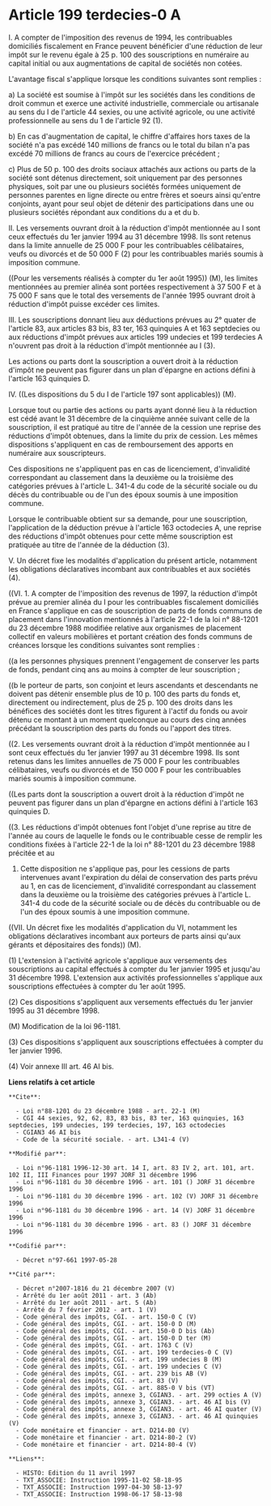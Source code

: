 # Article 199 terdecies-0 A

I. A compter de l'imposition des revenus de 1994, les contribuables domiciliés fiscalement en France peuvent bénéficier d'une
réduction de leur impôt sur le revenu égale à 25 p. 100 des souscriptions en numéraire au capital initial ou aux
augmentations de capital de sociétés non cotées.

L'avantage fiscal s'applique lorsque les conditions suivantes sont remplies :

a) La société est soumise à l'impôt sur les sociétés dans les conditions de droit commun et exerce une activité industrielle,
commerciale ou artisanale au sens du I de l'article 44 sexies, ou une activité agricole, ou une activité professionnelle au
sens du 1 de l'article 92 (1).

b) En cas d'augmentation de capital, le chiffre d'affaires hors taxes de la société n'a pas excédé 140 millions de francs ou
le total du bilan n'a pas excédé 70 millions de francs au cours de l'exercice précédent ;

c) Plus de 50 p. 100 des droits sociaux attachés aux actions ou parts de la société sont détenus directement, soit uniquement
par des personnes physiques, soit par une ou plusieurs sociétés formées uniquement de personnes parentes en ligne directe ou
entre frères et soeurs ainsi qu'entre conjoints, ayant pour seul objet de détenir des participations dans une ou plusieurs
sociétés répondant aux conditions du a et du b.

II. Les versements ouvrant droit à la réduction d'impôt mentionnée au I sont ceux effectués du 1er janvier 1994 au 31
décembre 1998. Ils sont retenus dans la limite annuelle de 25 000 F pour les contribuables célibataires, veufs ou divorcés et
de 50 000 F (2) pour les contribuables mariés soumis à imposition commune.

((Pour les versements réalisés à compter du 1er août 1995)) (M), les limites mentionnées au premier alinéa sont portées
respectivement à 37 500 F et à 75 000 F sans que le total des versements de l'année 1995 ouvrant droit à réduction d'impôt
puisse excéder ces limites.

III. Les souscriptions donnant lieu aux déductions prévues au 2° quater de l'article 83, aux articles 83 bis, 83 ter, 163
quinquies A et 163 septdecies ou aux réductions d'impôt prévues aux articles 199 undecies et 199 terdecies A n'ouvrent pas
droit à la réduction d'impôt mentionnée au I (3).

Les actions ou parts dont la souscription a ouvert droit à la réduction d'impôt ne peuvent pas figurer dans un plan d'épargne
en actions défini à l'article 163 quinquies D.

IV. ((Les dispositions du 5 du I de l'article 197 sont applicables)) (M).

Lorsque tout ou partie des actions ou parts ayant donné lieu à la réduction est cédé avant le 31 décembre de la cinquième
année suivant celle de la souscription, il est pratiqué au titre de l'année de la cession une reprise des réductions d'impôt
obtenues, dans la limite du prix de cession. Les mêmes dispositions s'appliquent en cas de remboursement des apports en
numéraire aux souscripteurs.

Ces dispositions ne s'appliquent pas en cas de licenciement, d'invalidité correspondant au classement dans la deuxième ou la
troisième des catégories prévues à l'article L. 341-4 du code de la sécurité sociale ou du décès du contribuable ou de l'un
des époux soumis à une imposition commune.

Lorsque le contribuable obtient sur sa demande, pour une souscription, l'application de la déduction prévue à l'article 163
octodecies A, une reprise des réductions d'impôt obtenues pour cette même souscription est pratiquée au titre de l'année de
la déduction (3).

V. Un décret fixe les modalités d'application du présent article, notamment les obligations déclaratives incombant aux
contribuables et aux sociétés (4).

((VI. 1. A compter de l'imposition des revenus de 1997, la réduction d'impôt prévue au premier alinéa du I pour les
contribuables fiscalement domiciliés en France s'applique en cas de souscription de parts de fonds communs de placement dans
l'innovation mentionnés à l'article 22-1 de la loi n° 88-1201 du 23 décembre 1988 modifiée relative aux organismes de
placement collectif en valeurs mobilières et portant création des fonds communs de créances lorsque les conditions suivantes
sont remplies :

((a les personnes physiques prennent l'engagement de conserver les parts de fonds, pendant cinq ans au moins à compter de
leur souscription ;

((b le porteur de parts, son conjoint et leurs ascendants et descendants ne doivent pas détenir ensemble plus de 10 p. 100
des parts du fonds et, directement ou indirectement, plus de 25 p. 100 des droits dans les bénéfices des sociétés dont les
titres figurent à l'actif du fonds ou avoir détenu ce montant à un moment quelconque au cours des cinq années précédant la
souscription des parts du fonds ou l'apport des titres.

((2. Les versements ouvrant droit à la réduction d'impôt mentionnée au I sont ceux effectués du 1er janvier 1997 au 31
décembre 1998. Ils sont retenus dans les limites annuelles de 75 000 F pour les contribuables célibataires, veufs ou divorcés
et de 150 000 F pour les contribuables mariés soumis à imposition commune.

((Les parts dont la souscription a ouvert droit à la réduction d'impôt ne peuvent pas figurer dans un plan d'épargne en
actions défini à l'article 163 quinquies D.

((3. Les réductions d'impôt obtenues font l'objet d'une reprise au titre de l'année au cours de laquelle le fonds ou le
contribuable cesse de remplir les conditions fixées à l'article 22-1 de la loi n° 88-1201 du 23 décembre 1988 précitée et au
1. Cette disposition ne s'applique pas, pour les cessions de parts intervenues avant l'expiration du délai de conservation
des parts prévu au 1, en cas de licenciement, d'invalidité correspondant au classement dans la deuxième ou la troisième des
catégories prévues à l'article L. 341-4 du code de la sécurité sociale ou de décès du contribuable ou de l'un des époux
soumis à une imposition commune.

((VII. Un décret fixe les modalités d'application du VI, notamment les obligations déclaratives incombant aux porteurs de
parts ainsi qu'aux gérants et dépositaires des fonds)) (M).

(1) L'extension à l'activité agricole s'applique aux versements des souscriptions au capital effectués à compter du 1er
janvier 1995 et jusqu'au 31 décembre 1998. L'extension aux activités professionnelles s'applique aux souscriptions effectuées
à compter du 1er août 1995.

(2) Ces dispositions s'appliquent aux versements effectués du 1er janvier 1995 au 31 décembre 1998.

(M) Modification de la loi 96-1181.

(3) Ces dispositions s'appliquent aux souscriptions effectuées à compter du 1er janvier 1996.

(4) Voir annexe III art. 46 AI bis.

**Liens relatifs à cet article**

	**Cite**:

	  - Loi n°88-1201 du 23 décembre 1988 - art. 22-1 (M)
	  - CGI 44 sexies, 92, 62, 83, 83 bis, 83 ter, 163 quinquies, 163 septdecies, 199 undecies, 199 terdecies, 197, 163 octodecies
	  - CGIAN3 46 AI bis
	  - Code de la sécurité sociale. - art. L341-4 (V)

	**Modifié par**:

	  - Loi n°96-1181 1996-12-30 art. 14 I, art. 83 IV 2, art. 101, art. 102 II, III Finances pour 1997 JORF 31 décembre 1996
	  - Loi n°96-1181 du 30 décembre 1996 - art. 101 () JORF 31 décembre 1996
	  - Loi n°96-1181 du 30 décembre 1996 - art. 102 (V) JORF 31 décembre 1996
	  - Loi n°96-1181 du 30 décembre 1996 - art. 14 (V) JORF 31 décembre 1996
	  - Loi n°96-1181 du 30 décembre 1996 - art. 83 () JORF 31 décembre 1996

	**Codifié par**:

	  - Décret n°97-661 1997-05-28

	**Cité par**:

	  - Décret n°2007-1816 du 21 décembre 2007 (V)
	  - Arrêté du 1er août 2011 - art. 3 (Ab)
	  - Arrêté du 1er août 2011 - art. 5 (Ab)
	  - Arrêté du 7 février 2012 - art. 1 (V)
	  - Code général des impôts, CGI. - art. 150-0 C (V)
	  - Code général des impôts, CGI. - art. 150-0 D (M)
	  - Code général des impôts, CGI. - art. 150-0 D bis (Ab)
	  - Code général des impôts, CGI. - art. 150-0 D ter (M)
	  - Code général des impôts, CGI. - art. 1763 C (V)
	  - Code général des impôts, CGI. - art. 199 terdecies-0 C (V)
	  - Code général des impôts, CGI. - art. 199 undecies B (M)
	  - Code général des impôts, CGI. - art. 199 undecies C (V)
	  - Code général des impôts, CGI. - art. 239 bis AB (V)
	  - Code général des impôts, CGI. - art. 83 (V)
	  - Code général des impôts, CGI. - art. 885-0 V bis (VT)
	  - Code général des impôts, annexe 3, CGIAN3. - art. 299 octies A (V)
	  - Code général des impôts, annexe 3, CGIAN3. - art. 46 AI bis (V)
	  - Code général des impôts, annexe 3, CGIAN3. - art. 46 AI quater (V)
	  - Code général des impôts, annexe 3, CGIAN3. - art. 46 AI quinquies (V)
	  - Code monétaire et financier - art. D214-80 (V)
	  - Code monétaire et financier - art. D214-80-2 (V)
	  - Code monétaire et financier - art. D214-80-4 (V)

	**Liens**:

	  - HISTO: Edition du 11 avril 1997
	  - TXT_ASSOCIE: Instruction 1995-11-02 5B-18-95
	  - TXT_ASSOCIE: Instruction 1997-04-30 5B-13-97
	  - TXT_ASSOCIE: Instruction 1998-06-17 5B-13-98
